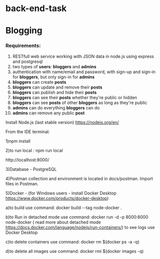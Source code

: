 # back-end-task
# Blogging

### Requirements:

1. RESTfull web service working with JSON data in node.js using express and postgresql
2. two types of **users**: **bloggers** and **admins**
3. authentication with name/email and password, with sign-up and sign-in for **bloggers**, but only sign-in for **admins**
4. **bloggers** can create **posts**
5. **bloggers** can update and remove their **posts**
6. **bloggers** can publish and hide their **posts**
7. **bloggers** can see their **posts** whether they're public or hidden
8. **bloggers** can see **posts** of other **bloggers** as long as they're public
9. **admins** can do everything **bloggers** can do
10. **admins** can remove any public **post**

Install Node.js (last stable version) https://nodejs.org/en/ 

From the IDE terminal:

1)npm install 

2)to run local : npm run local

http://localhost:8000/

3)Database - PostgreSQL 
   
4)Postman collection and environment is located in docs/postman. Import files in Postman.

5)Docker - (for Windows users - install Docker Desktop https://www.docker.com/products/docker-desktop)

a)to build use command: docker build --tag node-docker .

b)to Run in detached mode use command: docker run -d -p 8000:8000 node-docker ( read more about detached mode https://docs.docker.com/language/nodejs/run-containers/)
to see logs use Docker Desktop

c)to delete containers use command: docker rm $(docker ps -a -q)

d)to delete all images use command: docker rmi $(docker images -q)

